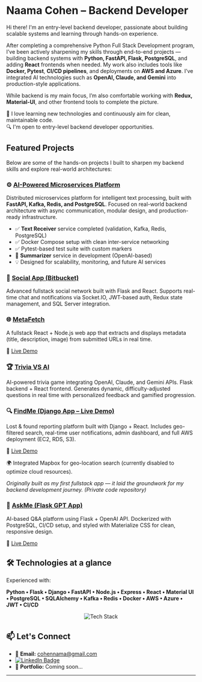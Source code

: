 # Naama Cohen – Backend Developer

Hi there! I'm an entry-level backend developer, passionate about building scalable systems and learning through hands-on experience.

After completing a comprehensive Python Full Stack Development program, I’ve been actively sharpening my skills through end-to-end projects — building backend systems with **Python, FastAPI, Flask, PostgreSQL**, and adding **React** frontends when needed. My work also includes tools like **Docker, Pytest**, **CI/CD pipelines**, and deployments on **AWS and Azure**. I’ve integrated AI technologies such as **OpenAI, Claude, and Gemini** into production-style applications.

While backend is my main focus, I’m also comfortable working with **Redux, Material-UI**, and other frontend tools to complete the picture.

🚀 I love learning new technologies and continuously aim for clean, maintainable code.  
🔍 I'm open to entry-level backend developer opportunities.


##  Featured Projects

Below are some of the hands-on projects I built to sharpen my backend skills and explore real-world architectures:

### ⚙️ [AI-Powered Microservices Platform](https://github.com/CohenNaama/ai-microservices-platform)  
Distributed microservices platform for intelligent text processing, built with **FastAPI, Kafka, Redis, and PostgreSQL**. Focused on real-world backend architecture with async communication, modular design, and production-ready infrastructure.

- ✅ **Text Receiver** service completed (validation, Kafka, Redis, PostgreSQL)  
- ✅ Docker Compose setup with clean inter-service networking  
- ✅ Pytest-based test suite with custom markers  
- 🚧 **Summarizer** service in development (OpenAI-based)  
- 💡 Designed for scalability, monitoring, and future AI services


### 🔗 [Social App (Bitbucket)](https://bitbucket.org/myfirstflaskapp/)
Advanced fullstack social network built with Flask and React. Supports real-time chat and notifications via Socket.IO, JWT-based auth, Redux state management, and SQL Server integration.

### 🌐 [MetaFetch](https://github.com/CohenNaama/MetaFetch)
A fullstack React + Node.js web app that extracts and displays metadata (title, description, image) from submitted URLs in real time.

🔗 [Live Demo](https://metafetch-zeta.vercel.app)

### 🏆 [Trivia VS AI](https://github.com/CohenNaama/TriviaVsAI-Server)
AI-powered trivia game integrating OpenAI, Claude, and Gemini APIs. Flask backend + React frontend. Generates dynamic, difficulty-adjusted questions in real time with personalized feedback and gamified progression.

### 🔍 [FindMe (Django App – Live Demo)](http://16.171.34.196/)
Lost & found reporting platform built with Django + React. Includes geo-filtered search, real-time user notifications, admin dashboard, and full AWS deployment (EC2, RDS, S3).

🔗 [Live Demo](http://16.171.34.196)

🌍 Integrated Mapbox for geo-location search (currently disabled to optimize cloud resources).
 
*Originally built as my first fullstack app — it laid the groundwork for my backend development journey.* *(Private code repository)*

### 💬 [AskMe (Flask GPT App)](https://github.com/CohenNaama/AskMe-Server)
AI-based Q&A platform using Flask + OpenAI API. Dockerized with PostgreSQL, CI/CD setup, and styled with Materialize CSS for clean, responsive design.

🔗 [Live Demo](https://askmeflaskapp.azurewebsites.net)

## 🛠 Technologies at a glance
Experienced with:

**Python • Flask • Django • FastAPI • Node.js • Express • React • Material UI • PostgreSQL • SQLAlchemy • Kafka • Redis • Docker • AWS • Azure • JWT • CI/CD**

<p align="center">
  <img src="https://skillicons.dev/icons?i=py,django,flask,fastapi,js,react,nodejs,express,html,css,postgres,redis,docker,aws,azure,git,github,postman,vscode,figma&perline=10" alt="Tech Stack" />
</p>


## 📫 Let's Connect

- 📧 **Email:** cohennama@gmail.com
- [![LinkedIn Badge](https://img.shields.io/badge/-Naama%20Cohen-blue?style=flat-square&logo=Linkedin&logoColor=white&link=https://www.linkedin.com/in/naama-cohen-2a799963/)](https://www.linkedin.com/in/naama-cohen-2a799963/) 
- 🔗 **Portfolio:** Coming soon...



---


